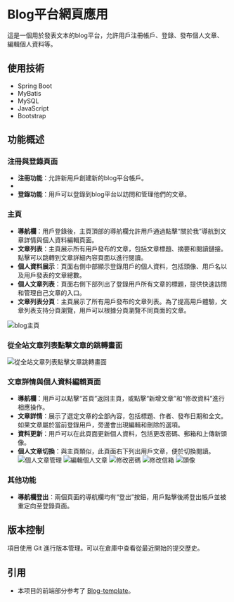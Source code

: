 # Blog平台網頁應用

這是一個用於發表文本的blog平台，允許用戶注冊帳戶、登錄、發布個人文章、編輯個人資料等。

## 使用技術

- Spring Boot
- MyBatis
- MySQL
- JavaScript
- Bootstrap

## 功能概述

### 注冊與登錄頁面
- **注冊功能**：允許新用戶創建新的blog平台帳戶。
- 
- **登錄功能**：用戶可以登錄到blog平台以訪問和管理他們的文章。

### 主頁
- **導航欄**：用戶登錄後，主頁頂部的導航欄允許用戶通過點擊“關於我”導航到文章詳情與個人資料編輯頁面。
- **文章列表**：主頁展示所有用戶發布的文章，包括文章標題、摘要和閱讀鏈接。點擊可以跳轉到文章詳細內容頁面以進行閱讀。
- **個人資料展示**：頁面右側中部顯示登錄用戶的個人資料，包括頭像、用戶名以及用戶發表的文章總數。
- **個人文章列表**：頁面右側下部列出了登錄用戶所有文章的標題，提供快速訪問和管理自己文章的入口。
-  **文章列表分頁**：主頁展示了所有用戶發布的文章列表。為了提高用戶體驗，文章列表支持分頁瀏覽，用戶可以根據分頁瀏覽不同頁面的文章。

 ![blog主頁](https://github.com/a32905169/my-blog/assets/167669905/38dea347-43f6-4840-9c8a-382b367968f8)
 
### 從**全站文章列表**點擊文章的跳轉畫面

![從全站文章列表點擊文章跳轉畫面](https://github.com/a32905169/my-blog/assets/167669905/602ec85e-bef5-49e4-8736-606fe431d1aa)




### 文章詳情與個人資料編輯頁面
- **導航欄**：用戶可以點擊“首頁”返回主頁，或點擊“新增文章”和“修改資料”進行相應操作。
- **文章詳情**：展示了選定文章的全部內容，包括標題、作者、發布日期和全文。如果文章屬於當前登錄用戶，旁邊會出現編輯和刪除的選項。
- **資料更新**：用戶可以在此頁面更新個人資料，包括更改密碼、郵箱和上傳新頭像。
- **個人文章切換**：與主頁類似，此頁面右下列出用戶文章，便於切換閱讀。
![個人文章管理](https://github.com/a32905169/my-blog/assets/167669905/6a661993-c383-460b-bfb1-e82fa86ccdc2)
![編輯個人文章](https://github.com/a32905169/my-blog/assets/167669905/1052e02f-a47d-4ea1-9d17-f181dfde5967)
![修改密碼](https://github.com/a32905169/my-blog/assets/167669905/254e7c8e-b047-4a87-a003-92c0f62f2f25)
![修改信箱](https://github.com/a32905169/my-blog/assets/167669905/517e79cc-11cc-4c7f-a2f6-6399b9392659)
![頭像](https://github.com/a32905169/my-blog/assets/167669905/c926f584-9e1b-45f5-9d75-fe453592685a)



### 其他功能
- **導航欄登出**：兩個頁面的導航欄均有“登出”按鈕，用戶點擊後將登出帳戶並被重定向至登錄頁面。





## 版本控制

項目使用 Git 進行版本管理。可以在倉庫中查看從最近開始的提交歷史。




## 引用

- 本项目的前端部分参考了 [Blog-template](https://github.com/Raxcl/blog-parent.git)。
